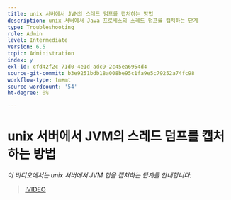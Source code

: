 ```yaml
---
title: unix 서버에서 JVM의 스레드 덤프를 캡처하는 방법
description: unix 서버에서 Java 프로세스의 스레드 덤프를 캡처하는 단계
type: Troubleshooting
role: Admin
level: Intermediate
version: 6.5
topic: Administration
index: y
exl-id: cfd42f2c-71d0-4e1d-adc9-2c45ea6954d4
source-git-commit: b3e9251bdb18a008be95c1fa9e5c79252a74fc98
workflow-type: tm+mt
source-wordcount: '54'
ht-degree: 0%

---
```


# unix 서버에서 JVM의 스레드 덤프를 캡처하는 방법

*이 비디오에서는 unix 서버에서 JVM 힙을 캡처하는 단계를 안내합니다.*

>[!VIDEO](https://video.tv.adobe.com/v/335492?quality=12&learn=on)
